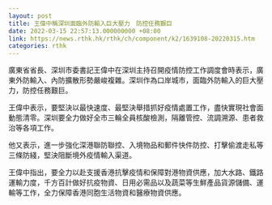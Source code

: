 ```yaml
---
layout: post
title: 王偉中稱深圳面臨外防輸入巨大壓力　防控任務艱巨
date: 2022-03-15 22:57:13.000000000 +08:00
link: https://news.rthk.hk/rthk/ch/component/k2/1639108-20220315.htm
categories: rthk
---
```


廣東省省長、深圳市委書記王偉中在深圳主持召開疫情防控工作調度會時表示，廣東外防輸入、內防擴散形勢嚴峻複雜。深圳作為口岸城市，面臨外防輸入的巨大壓力，防控任務艱巨。

王偉中表示，要堅決以最快速度、最堅決舉措抓好疫情處置工作，盡快實現社會面動態清零。深圳要全力做好全市三輪全員核酸檢測，隔離管控、流調溯源、患者救治等各項工作。

他又表示，進一步強化深港聯防聯控、入境物品和郵件快件防控、打擊偷渡走私等三條防綫，堅決阻斷境外疫情輸入渠道。

王偉中指出，要全力以赴支援香港抗擊疫情和保障對港物資供應，加大水路、鐵路運輸力度，千方百計做好抗疫物資、日用必需品以及蔬菜等生鮮產品貨源儲備、運輸等工作，全力保障香港同胞生活物資和醫療物資供應。

